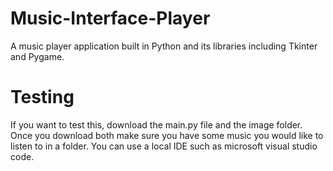 # Music-Interface-Player
A music player application built in Python and its libraries including Tkinter and Pygame.

# Testing
If you want to test this, download the main.py file and the image folder. Once you download both make sure you have some music you would like to listen to in a folder. You can use a local IDE such as microsoft visual studio code.
